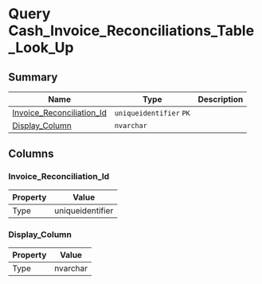 # Query Cash_Invoice_Reconciliations_Table_Look_Up


## Summary

| Name | Type | Description |
| - | - | --- |
|[Invoice_Reconciliation_Id](#invoice_reconciliation_id)|`uniqueidentifier` `PK`||
|[Display_Column](#display_column)|`nvarchar` ||

## Columns

### Invoice_Reconciliation_Id

| Property | Value |
| - | - |
|Type|uniqueidentifier|

### Display_Column

| Property | Value |
| - | - |
|Type|nvarchar|


